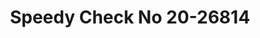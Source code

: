 ---
f_zip-code: 77640
f_state-code: TX
title: Speedy Check No 20-26814
f_phone: 409-983-1888
f_city-only: Port Arthur
f_address: 600 W Gulfway Dr Port Arthur
f_location-unique-id: '26814'
slug: speedy-check-no-20-26814
updated-on: '2024-05-30T13:46:58.046Z'
created-on: '2024-05-30T13:36:59.803Z'
published-on: '2024-05-30T13:54:32.469Z'
f_city-state: cms/city/port-arthur-tx.md
f_company: cms/company/speedy-check-no-20.md
f_state: cms/state/texas.md
layout: '[payday-loan].html'
tags: payday-loan
---